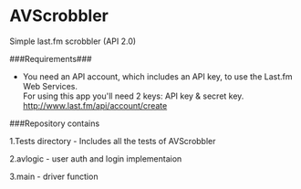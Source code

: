 AVScrobbler
===========


Simple last.fm scrobbler (API 2.0)

###Requirements###
* You need an API account, which includes an API key, to use the Last.fm Web Services.<br/>
For using this app you'll need 2 keys: API key & secret key.<br/>
http://www.last.fm/api/account/create

###Repository contains

1.Tests directory - Includes all the tests of AVScrobbler

2.avlogic - user auth and login implementaion

3.main - driver function



 
